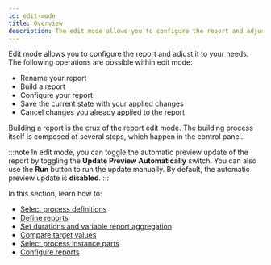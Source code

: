 ```yaml
---
id: edit-mode
title: Overview
description: The edit mode allows you to configure the report and adjust it to your needs.
---
```


Edit mode allows you to configure the report and adjust it to your needs. The following operations are possible within edit mode:

- Rename your report
- Build a report
- Configure your report
- Save the current state with your applied changes
- Cancel changes you already applied to the report

Building a report is the crux of the report edit mode. The building process itself is composed of several steps, which happen in the control panel.

:::note
In edit mode, you can toggle the automatic preview update of the report by toggling the **Update Preview Automatically** switch. You can also use the **Run** button to run the update manually.
By default, the automatic preview update is **disabled**.
:::

In this section, learn how to:

- [Select process definitions](./select-process-definitions.md)
- [Define reports](./define-reports.md)
- [Set durations and variable report aggregation](./measures.md)
- [Compare target values](./compare-target-values.md)
- [Select process instance parts](./process-instance-parts.md)
- [Configure reports](./configure-reports.md)
